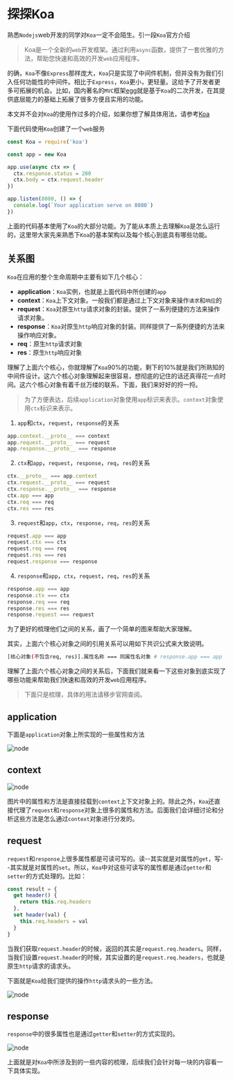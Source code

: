 # 探探Koa

熟悉`Nodejs`web开发的同学对`Koa`一定不会陌生。引一段`Koa`官方介绍

> Koa是一个全新的`web`开发框架。通过利用`async`函数，提供了一套优雅的方法，帮助您快速和高效的开发`web`应用程序。

的确，`Koa`不像`Express`那样庞大，`Koa`只是实现了中间件机制，但并没有为我们引入任何功能性的中间件。相比于`Express`，`Koa`更小，更轻量。这给予了开发者更多可拓展的机会。比如，国内著名的`MVC`框架[egg](https://eggjs.org/)就是基于`Koa`的二次开发，在其提供底层能力的基础上拓展了很多方便且实用的功能。

本文并不会对`Koa`的使用作过多的介绍，如果你想了解具体用法，请参考[Koa](https://koajs.com/)

下面代码使用`Koa`创建了一个`web`服务

```js
const Koa = require('koa')

const app = new Koa

app.use(async ctx => {
  ctx.response.status = 200
  ctx.body = ctx.request.header
})

app.listen(8080, () => {
  console.log(`Your application serve on 8080`)
})
```

上面的代码基本使用了`Koa`的大部分功能。为了能从本质上去理解`Koa`是怎么运行的，这里带大家先来熟悉下`Koa`的基本架构以及每个核心到底具有哪些功能。

## 关系图

`Koa`在应用的整个生命周期中主要有如下几个核心：

- **application**：`Koa`实例，也就是上面代码中所创建的`app`
- **context**：`Koa`上下文对象。一般我们都是通过上下文对象来操作`请求`和`响应`的
- **request**：`Koa`对原生`http`请求对象的封装。提供了一系列便捷的方法来操作请求对象。
- **response**：`Koa`对原生`http`响应对象的封装。同样提供了一系列便捷的方法来操作响应对象。
- **req**：原生`http`请求对象
- **res**：原生`http`响应对象

理解了上面六个核心，你就理解了`Koa`90%的功能，剩下的10%就是我们所熟知的中间件设计。这六个核心对象理解起来很容易，想彻底的记住的话还真得花一点时间。这六个核心对象有着千丝万缕的联系，下面，我们来好好的捋一捋。

> 为了方便表达，后续`application`对象使用`app`标识来表示。`context`对象使用`ctx`标识来表示。

1. `app`和`ctx`，`request`，`response`的关系

```js
app.context.__proto__ === context
app.request.__proto__ === request
app.response.__proto__ === response
```

2. `ctx`和`app`，`request`，`response`，`req`，`res`的关系

```js
ctx.__proto__ === app.context
ctx.request.__proto__ === request
ctx.response.__proto__ === response
ctx.app === app
ctx.req === req
ctx.res === res
```

3. `request`和`app`，`ctx`，`response`，`req`，`res`的关系

```js
request.app === app
request.ctx === ctx
request.req === req
request.res === res
request.response === response
```

4. `response`和`app`，`ctx`，`request`，`req`，`res`的关系

```js
response.app === app
response.ctx === ctx
response.req === req
response.res === res
response.request === request
```

为了更好的梳理他们之间的关系，画了一个简单的图来帮助大家理解。


其实，上面六个核心对象之间的引用关系可以用如下共识公式来大致说明。

```bash
[核心对象(不包含req, res)].属性名称 === 同属性名对象 # response.app === app
```

理解了上面六个核心对象之间的关系后，下面我们就来看一下这些对象到底实现了哪些功能来帮助我们快速和高效的开发`web`应用程序。

> 下面只是梳理，具体的用法请移步官网查阅。
## application

下面是`application`对象上所实现的一些属性和方法

![node](/blog/app1.png)

## context

![node](/blog/app2.png)

图片中的属性和方法是直接挂载到`context`上下文对象上的。除此之外，`Koa`还直接代理了`request`和`response`对象上很多的属性和方法。后面我们会详细讨论和分析这些方法是怎么通过`context`对象进行分发的。

## request

`request`和`response`上很多属性都是可读可写的。读--其实就是对属性的`get`，写--其实就是对属性的`set`。所以，`Koa`中对这些可读写的属性都是通过`getter`和`setter`的方式处理的。比如：

```js
const result = {
  get header() {
    return this.req.headers
  },
  set header(val) {
    this.req.headers = val
  }
}
```

当我们获取`request.header`的时候，返回的其实是`request.req.headers`。同样，当我们设置`request.header`的时候，其实设置的是`request.req.headers`，也就是原生`http`请求的请求头。

下面就是`Koa`给我们提供的操作`http`请求头的一些方法。

![node](/blog/request.svg)

## response

`response`中的很多属性也是通过`getter`和`setter`的方式实现的。

![node](/blog/response.svg)

上面就是对`Koa`中所涉及到的一些内容的梳理，后续我们会针对每一块的内容看一下具体实现。